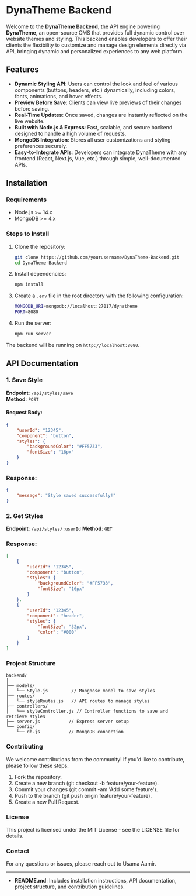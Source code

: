 # DynaTheme Backend

Welcome to the **DynaTheme Backend**, the API engine powering **DynaTheme**, an open-source CMS that provides full dynamic control over website themes and styling. This backend enables developers to offer their clients the flexibility to customize and manage design elements directly via API, bringing dynamic and personalized experiences to any web platform.

## Features

- **Dynamic Styling API**: Users can control the look and feel of various components (buttons, headers, etc.) dynamically, including colors, fonts, animations, and hover effects.
- **Preview Before Save**: Clients can view live previews of their changes before saving.
- **Real-Time Updates**: Once saved, changes are instantly reflected on the live website.
- **Built with Node.js & Express**: Fast, scalable, and secure backend designed to handle a high volume of requests.
- **MongoDB Integration**: Stores all user customizations and styling preferences securely.
- **Easy-to-Integrate APIs**: Developers can integrate DynaTheme with any frontend (React, Next.js, Vue, etc.) through simple, well-documented APIs.

## Installation

### Requirements

- Node.js >= 14.x
- MongoDB >= 4.x

### Steps to Install

1. Clone the repository:
    ```bash
    git clone https://github.com/yourusername/DynaTheme-Backend.git
    cd DynaTheme-Backend
    ```

2. Install dependencies:
    ```bash
    npm install
    ```

3. Create a `.env` file in the root directory with the following configuration:
    ```bash
    MONGODB_URI=mongodb://localhost:27017/dynatheme
    PORT=8080
    ```

4. Run the server:
    ```bash
    npm run server
    ```

The backend will be running on `http://localhost:8080`.

## API Documentation

### 1. Save Style

**Endpoint**: `/api/styles/save`  
**Method**: `POST`

#### Request Body:

```json
{
    "userId": "12345",
    "component": "button",
    "styles": {
        "backgroundColor": "#FF5733",
        "fontSize": "16px"
    }
}
```

### Response:
```json
{
    "message": "Style saved successfully!"
}
```
### 2. Get Styles
**Endpoint**: `/api/styles/:userId`
**Method**: `GET`

### Response:
```json
[
    {
        "userId": "12345",
        "component": "button",
        "styles": {
            "backgroundColor": "#FF5733",
            "fontSize": "16px"
        }
    },
    {
        "userId": "12345",
        "component": "header",
        "styles": {
            "fontSize": "32px",
            "color": "#000"
        }
    }
]
```

### Project Structure

```
backend/
│
├── models/
│   └── Style.js         // Mongoose model to save styles
├── routes/
│   └── styleRoutes.js   // API routes to manage styles
├── controllers/
│   └── styleController.js // Controller functions to save and retrieve styles
├── server.js           // Express server setup
└── config/
    └── db.js           // MongoDB connection
```
### Contributing

We welcome contributions from the community! If you'd like to contribute, please follow these steps:

1. Fork the repository.
2. Create a new branch (git checkout -b feature/your-feature).
3. Commit your changes (git commit -am 'Add some feature').
4. Push to the branch (git push origin feature/your-feature).
5. Create a new Pull Request.

### License
This project is licensed under the MIT License - see the LICENSE file for details.

### Contact
For any questions or issues, please reach out to Usama Aamir.


---
- **README.md**: Includes installation instructions, API documentation, project structure, and contribution guidelines.
